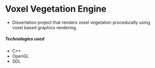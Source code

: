 # Voxel Vegetation Engine

- Dissertation project that renders voxel vegetation procedurally using voxel based graphics rendering.

##### Technologies used

- C++
- OpenGL
- SDL